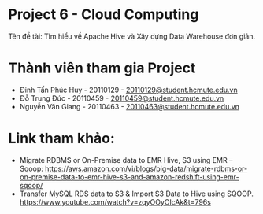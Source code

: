 # Project 6 - Cloud Computing
Tên đề tài: Tìm hiểu về Apache Hive và Xây dựng Data Warehouse đơn giản. 
# Thành viên tham gia Project
* Đinh Tấn Phúc Huy - 20110129 - 20110129@student.hcmute.edu.vn  
* Đỗ Trung Đức - 20110459 - 20110459@student.hcmute.edu.vn  
* Nguyễn Văn Giang - 20110463 - 20110463@student.hcmute.edu.vn
# Link tham khảo: 
* Migrate RDBMS or On-Premise data to EMR Hive, S3 using EMR – Sqoop: https://aws.amazon.com/vi/blogs/big-data/migrate-rdbms-or-on-premise-data-to-emr-hive-s3-and-amazon-redshift-using-emr-sqoop/
* Transfer MySQL RDS data to S3 & Import S3 Data to Hive using SQOOP.
https://www.youtube.com/watch?v=zqyOOyOlcAk&t=796s
